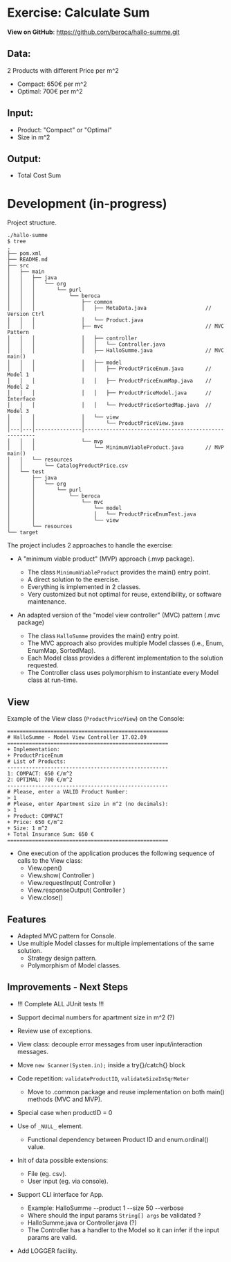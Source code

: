 # Exercise: Calculate Sum
**View on GitHub**: <https://github.com/beroca/hallo-summe.git>

## Data:

2 Products with different Price per m^2

* Compact: 650€ per m^2
* Optimal: 700€ per m^2

## Input:

* Product: "Compact" or "Optimal"
* Size in m^2

## Output:

* Total Cost Sum

# Development (in-progress)

Project structure.

```
./hallo-summe
$ tree
.
├── pom.xml
├── README.md
├── src
│   ├── main
│   │   ├── java
│   │   │   └── org
│   │   │       └── purl
│   │   │           └── beroca
│   │   │               ├── common
│   │   │               │   ├── MetaData.java                   // Version Ctrl
│   │   │               │   └── Product.java
│   │   │               ├── mvc                                 // MVC Pattern
│   │   │               │   ├── controller
│   │   │               │   │   └── Controller.java
│   │   │               │   ├── HalloSumme.java                 // MVC main()
│   │   │               │   ├── model
│   │   │               │   │   ├── ProductPriceEnum.java       // Model 1
│   │   │               │   │   ├── ProductPriceEnumMap.java    // Model 2
│   │   │               │   │   ├── ProductPriceModel.java      // Interface
│   │   │               │   │   └── ProductPriceSortedMap.java  // Model 3
│   │   │               │   └── view
│   │   │               │       └── ProductPriceView.java
│---│---│---------------│------------------------------------------------------
│   │   │               └── mvp
│   │   │                   └── MinimumViableProduct.java       // MVP main()
│   │   └── resources
│   │       └── CatalogProductPrice.csv
│   └── test
│       ├── java
│       │   └── org
│       │       └── purl
│       │           └── beroca
│       │               └── mvc
│       │                   └── model
│       │                   │   └── ProductPriceEnumTest.java
│       │                   └── view
│       └── resources
└── target
```

The project includes 2 approaches to handle the exercise:

* A "minimum viable product" (MVP) approach (.mvp package).
  * The class `MinimumViableProduct` provides the main() entry point.
  * A direct solution to the exercise.
  * Everything is implemented in 2 classes.
  * Very customized but not optimal for reuse, extendibility, or software maintenance.

* An adapted version of the "model view controller" (MVC) pattern (.mvc package)
  * The class `HalloSumme` provides the main() entry point.
  * The MVC approach also provides multiple Model classes (i.e., Enum, EnumMap, SortedMap).
  * Each Model class provides a different implementation to the solution requested.
  * The Controller class uses polymorphism to instantiate every Model class at run-time.

## View

Example of the View class (`ProductPriceView`) on the Console:

```
====================================================
# HalloSumme - Model View Controller 17.02.09
====================================================
+ Implementation:
+ ProductPriceEnum
# List of Products:
----------------------------------------------------
1: COMPACT: 650 €/m^2
2: OPTIMAL: 700 €/m^2
----------------------------------------------------
# Please, enter a VALID Product Number: 
> 1
# Please, enter Apartment size in m^2 (no decimals): 
> 1
+ Product: COMPACT
+ Price: 650 €/m^2
+ Size: 1 m^2
+ Total Insurance Sum: 650 €
====================================================
```

* One execution of the application produces the following sequence of calls to the View class:
  * View.open()
  * View.show( Controller )
  * View.requestInput( Controller )
  * View.responseOutput( Controller )
  * View.close()

## Features

* Adapted MVC pattern for Console.
* Use multiple Model classes for multiple implementations of the same solution.
  * Strategy design pattern.
  * Polymorphism of Model classes.

## Improvements - Next Steps
* !!! Complete ALL JUnit tests !!!

* Support decimal numbers for apartment size in m^2 (?)
* Review use of exceptions.
* View class: decouple error messages from user input/interaction messages.
* Move `new Scanner(System.in);` inside a try{}/catch{} block
* Code repetition: `validateProductID`, `validateSizeInSqrMeter`
  * Move to .common package and reuse implementation on both main() methods (MVC and MVP).

* Special case when productID = 0
* Use of `_NULL_` element.
  * Functional dependency between Product ID and enum.ordinal() value.

* Init of data possible extensions:
  * File (eg. csv).
  * User input (eg. via console).

* Support CLI interface for App.
  * Example: HalloSumme --product 1 --size 50 --verbose  
  * Where should the input params `String[] args` be validated ?
  * HalloSumme.java or Controller.java (?)
  * The Controller has a handler to the Model so it can infer if the input params are valid.   

* Add LOGGER facility.
